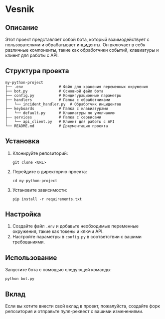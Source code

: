 # Vesnik

## Описание
Этот проект представляет собой бота, который взаимодействует с пользователями и обрабатывает инциденты. Он включает в себя различные компоненты, такие как обработчики событий, клавиатуры и клиент для работы с API.

## Структура проекта
```
my-python-project
├── .env                # Файл для хранения переменных окружения
├── bot.py              # Основной файл бота
├── config.py           # Конфигурационные параметры
├── handlers            # Папка с обработчиками
│   └── incident_handler.py  # Обработчик инцидентов
├── keyboards           # Папка с клавиатурами
│   └── default.py      # Клавиатуры по умолчанию
├── services            # Папка с сервисами
│   └── api_client.py   # Клиент для работы с API
└── README.md           # Документация проекта
```

## Установка
1. Клонируйте репозиторий:
   ```
   git clone <URL>
   ```
2. Перейдите в директорию проекта:
   ```
   cd my-python-project
   ```
3. Установите зависимости:
   ```
   pip install -r requirements.txt
   ```

## Настройка
1. Создайте файл `.env` и добавьте необходимые переменные окружения, такие как токены и ключи API.
2. Настройте параметры в `config.py` в соответствии с вашими требованиями.

## Использование
Запустите бота с помощью следующей команды:
```
python bot.py
```

## Вклад
Если вы хотите внести свой вклад в проект, пожалуйста, создайте форк репозитория и отправьте пулл-реквест с вашими изменениями.
